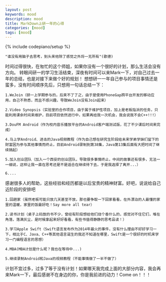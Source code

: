 ```yaml
---
layout: post
keywords: mood
description: mood
title: MarkDown上研一年的心得
categories: [mood]
tags: [mood]
---
```

{% include codepiano/setup %}

    "谁没有用脑子去思考，到头来他除了感觉之外将一无所有"(歌德)

时间过得很快，在匆忙的这个师姐，如果你没有一个很好的计划，那么生活会没有方向。
转眼间研一的学习生活结束，深夜有时间可以来Mark一下，对自己过去一年的总结，也是对接下来做个好的规划！
想想研一一年自己参与的项目事情还是蛮多，没有时间顺序先后，只想用一句话总结一下：

    1.WeJoin（研一上学期参与的，后来不了了之，由于是使用PhoneGap跨平台开发的移动应用，自己不熟悉，而且不感兴趣，导致WeJoin没有Join起来）

    2.Video Synopsis（实验室的合作项目，由于属于维护性项目，加上是老板指派的任务，只能利用课余时间来维护，目前项目依然进行中，如果再给我一次机会，我会说我不会C++!!!）

    3.DouFM Android（作为校内音乐播放平台的Android客户端测试版，花了不少课后时间来完成）

    4.马上学Android、进击的Java视频教程（作为自己想在研究生阶段给未来学弟学妹们留下的财富因为参与其他事情而终止，目前Android录制到第38集，Java第13集后面有大把时间了继续搞起）

    5.加入创业团队（加入一个西安的创业团队，导致很多事情终止，中间的故事还有很多，无法一一细说，这样让我一直在思考还是不是适合在继续待下去，于是我选择了离开...）

    6....

感谢很多人的帮助，这些经验和经历都是以后宝贵的精神财富。好吧，说说给自己近阶段的安排吧

    1.回趟家（虽然老板可能只放几天甚至不放，那也要争取一下回家看看，在外漂泊的人最懂的家里的温暖，家里的饭最好吃！Say more all tear）

    2.读书计划（桌子上码放的书不少，曾经有阶段想给他们烧个香什么的，感觉对不住它们，堆在角落，落满灰尘，是时候拿起来好好看看，有些书值得静静的思考品读！）

    3.学习Apple Swift（Swift语言发布作为2014年最火的事件，没有什么理由不好好学习一下，相比于C、Java、C++等其他语言诞生的我还不知道在哪里，Swift是一个很好的时机来学习一门编程语言的思想）

    4.MBA(MBA计划是什么呢？我也在等待中...)

    5.继续录制Android和Java的视频教程（不能事情做了一半不做了）

计划不宜过多，过多了等于没有计划！如果哪天我完成上面的大部分内容，我会再来Mark一下，最后感谢不在身边的你，你是我前进的动力！Come on！！！